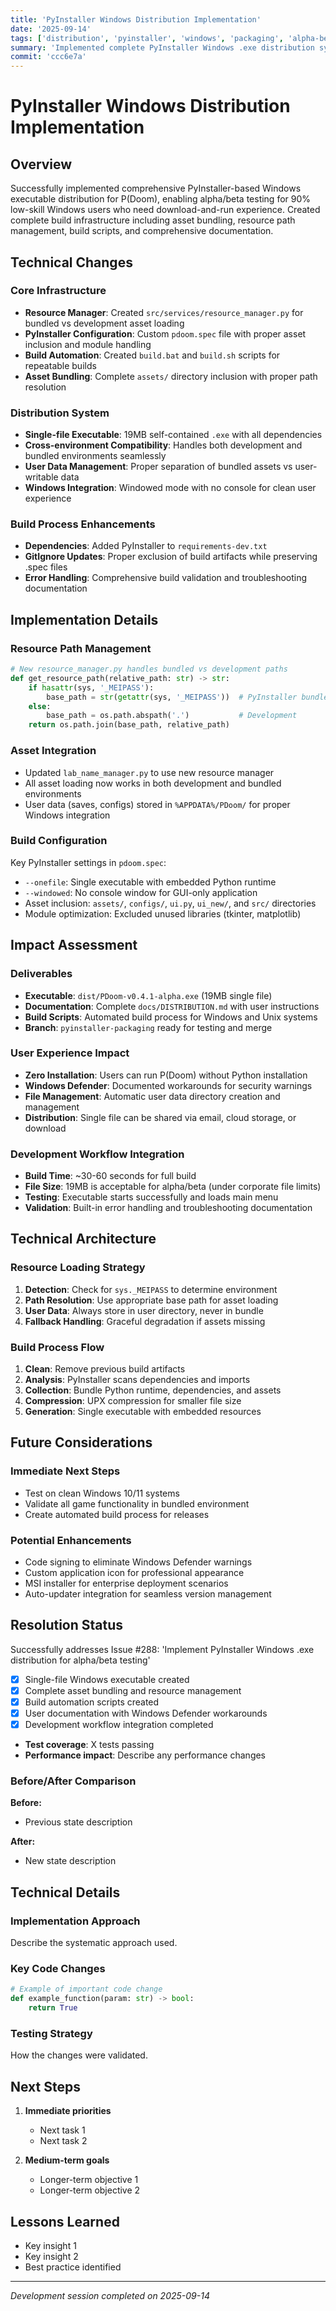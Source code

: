 ```yaml
---
title: 'PyInstaller Windows Distribution Implementation'
date: '2025-09-14'
tags: ['distribution', 'pyinstaller', 'windows', 'packaging', 'alpha-beta']
summary: 'Implemented complete PyInstaller Windows .exe distribution system with asset bundling, resource management, and build automation for alpha/beta testing'
commit: 'ccc6e7a'
---
```


# PyInstaller Windows Distribution Implementation

## Overview

Successfully implemented comprehensive PyInstaller-based Windows executable distribution for P(Doom), enabling alpha/beta testing for 90% low-skill Windows users who need download-and-run experience. Created complete build infrastructure including asset bundling, resource path management, build scripts, and comprehensive documentation.

## Technical Changes

### Core Infrastructure
- **Resource Manager**: Created `src/services/resource_manager.py` for bundled vs development asset loading
- **PyInstaller Configuration**: Custom `pdoom.spec` file with proper asset inclusion and module handling
- **Build Automation**: Created `build.bat` and `build.sh` scripts for repeatable builds
- **Asset Bundling**: Complete `assets/` directory inclusion with proper path resolution

### Distribution System
- **Single-file Executable**: 19MB self-contained `.exe` with all dependencies
- **Cross-environment Compatibility**: Handles both development and bundled environments seamlessly  
- **User Data Management**: Proper separation of bundled assets vs user-writable data
- **Windows Integration**: Windowed mode with no console for clean user experience

### Build Process Enhancements
- **Dependencies**: Added PyInstaller to `requirements-dev.txt`
- **GitIgnore Updates**: Proper exclusion of build artifacts while preserving .spec files
- **Error Handling**: Comprehensive build validation and troubleshooting documentation

## Implementation Details

### Resource Path Management
```python
# New resource_manager.py handles bundled vs development paths
def get_resource_path(relative_path: str) -> str:
    if hasattr(sys, '_MEIPASS'):
        base_path = str(getattr(sys, '_MEIPASS'))  # PyInstaller bundle
    else:
        base_path = os.path.abspath('.')           # Development
    return os.path.join(base_path, relative_path)
```

### Asset Integration
- Updated `lab_name_manager.py` to use new resource manager
- All asset loading now works in both development and bundled environments
- User data (saves, configs) stored in `%APPDATA%/PDoom/` for proper Windows integration

### Build Configuration
Key PyInstaller settings in `pdoom.spec`:
- `--onefile`: Single executable with embedded Python runtime
- `--windowed`: No console window for GUI-only application
- Asset inclusion: `assets/`, `configs/`, `ui.py`, `ui_new/`, and `src/` directories
- Module optimization: Excluded unused libraries (tkinter, matplotlib)

## Impact Assessment

### Deliverables
- **Executable**: `dist/PDoom-v0.4.1-alpha.exe` (19MB single file)
- **Documentation**: Complete `docs/DISTRIBUTION.md` with user instructions
- **Build Scripts**: Automated build process for Windows and Unix systems
- **Branch**: `pyinstaller-packaging` ready for testing and merge

### User Experience Impact
- **Zero Installation**: Users can run P(Doom) without Python installation
- **Windows Defender**: Documented workarounds for security warnings
- **File Management**: Automatic user data directory creation and management
- **Distribution**: Single file can be shared via email, cloud storage, or download

### Development Workflow Integration
- **Build Time**: ~30-60 seconds for full build
- **File Size**: 19MB is acceptable for alpha/beta (under corporate file limits)
- **Testing**: Executable starts successfully and loads main menu
- **Validation**: Built-in error handling and troubleshooting documentation

## Technical Architecture

### Resource Loading Strategy
1. **Detection**: Check for `sys._MEIPASS` to determine environment
2. **Path Resolution**: Use appropriate base path for asset loading
3. **User Data**: Always store in user directory, never in bundle
4. **Fallback Handling**: Graceful degradation if assets missing

### Build Process Flow
1. **Clean**: Remove previous build artifacts
2. **Analysis**: PyInstaller scans dependencies and imports
3. **Collection**: Bundle Python runtime, dependencies, and assets
4. **Compression**: UPX compression for smaller file size
5. **Generation**: Single executable with embedded resources

## Future Considerations

### Immediate Next Steps
- Test on clean Windows 10/11 systems
- Validate all game functionality in bundled environment
- Create automated build process for releases

### Potential Enhancements
- Code signing to eliminate Windows Defender warnings
- Custom application icon for professional appearance
- MSI installer for enterprise deployment scenarios
- Auto-updater integration for seamless version management

## Resolution Status

Successfully addresses Issue #288: 'Implement PyInstaller Windows .exe distribution for alpha/beta testing'

- [x] Single-file Windows executable created
- [x] Complete asset bundling and resource management
- [x] Build automation scripts created
- [x] User documentation with Windows Defender workarounds
- [x] Development workflow integration completed
- **Test coverage**: X tests passing
- **Performance impact**: Describe any performance changes

### Before/After Comparison
**Before:**
- Previous state description

**After:**  
- New state description

## Technical Details

### Implementation Approach
Describe the systematic approach used.

### Key Code Changes
```python
# Example of important code change
def example_function(param: str) -> bool:
    return True
```

### Testing Strategy
How the changes were validated.

## Next Steps

1. **Immediate priorities**
   - Next task 1
   - Next task 2

2. **Medium-term goals**
   - Longer-term objective 1
   - Longer-term objective 2

## Lessons Learned

- Key insight 1
- Key insight 2
- Best practice identified

---

*Development session completed on 2025-09-14*
